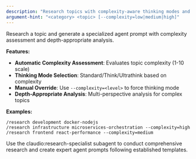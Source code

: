 ```yaml
---
description: "Research topics with complexity-aware thinking modes and generate specialized agent prompts"
argument-hint: "<category> <topic> [--complexity=low|medium|high]"
---
```


Research a topic and generate a specialized agent prompt with complexity assessment and depth-appropriate analysis.

**Features:**
- **Automatic Complexity Assessment**: Evaluates topic complexity (1-10 scale)  
- **Thinking Mode Selection**: Standard/Think/Ultrathink based on complexity
- **Manual Override**: Use `--complexity=<level>` to force thinking mode
- **Depth-Appropriate Analysis**: Multi-perspective analysis for complex topics

**Examples:**
```
/research development docker-nodejs
/research infrastructure microservices-orchestration --complexity=high
/research frontend react-performance --complexity=medium
```

Use the claudio:research-specialist subagent to conduct comprehensive research and create expert agent prompts following established templates.